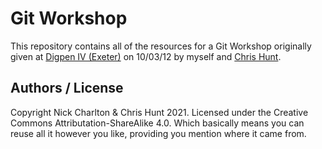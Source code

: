 # Git Workshop

This repository contains all of the resources for a Git Workshop originally given at [Digpen IV (Exeter)](http://digpen.com/) on 10/03/12 by myself and [Chris Hunt](http://thisisthechris.co.uk/).

## Authors / License

Copyright Nick Charlton & Chris Hunt 2021. Licensed under the Creative Commons Attributation-ShareAlike 4.0. Which basically means you can reuse all it however you like, providing you mention where it came from.

